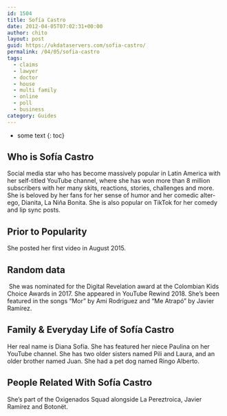 ```yaml
---
id: 1504
title: Sofía Castro
date: 2012-04-05T07:02:31+00:00
author: chito
layout: post
guid: https://ukdataservers.com/sofia-castro/
permalink: /04/05/sofia-castro
tags:
  - claims
  - lawyer
  - doctor
  - house
  - multi family
  - online
  - poll
  - business
category: Guides
---
```


* some text
{: toc}
          
          
## Who is  Sofía Castro
                  
                  
                  
Social media star who has become massively popular in Latin America with her self-titled YouTube channel, where she has won more than 8 million subscribers with her many skits, reactions, stories, challenges and more. She is beloved by her fans for her sense of humor and her comedic alter-ego, Dianita, La Niña Bonita. She is also popular on TikTok for her comedy and lip sync posts. 
                  
                
                
                
## Prior to Popularity 
                  
                  
                  
She posted her first video in August 2015. 
                  
                
                
                
## Random data 
                  
                  
                  
 She was nominated for the Digital Revelation award at the Colombian Kids Choice Awards in 2017. She appeared in YouTube Rewind 2018. She&#8217;s been featured in the songs &#8220;Mor&#8221; by Ami Rodríguez and &#8220;Me Atrapó&#8221; by Javier Ramírez. 
                  
                
                
                
## Family & Everyday Life of Sofía Castro
                  
                  
                  
Her real name is Diana Sofía. She has featured her niece Paulina on her YouTube channel. She has two older sisters named Pili and Laura, and an older brother named Juan. She had a pet dog named Ringo Alberto. 
                  
                
                
                
## People Related With  Sofía Castro
                  
                  
                  
She&#8217;s part of the Oxigenados Squad alongside La Pereztroica, Javier Ramírez and Botonët. 
                  
                
              
            
          
          
          
    
    
  
